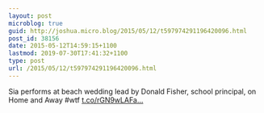 ```yaml
---
layout: post
microblog: true
guid: http://joshua.micro.blog/2015/05/12/t597974291196420096.html
post_id: 38156
date: 2015-05-12T14:59:15+1100
lastmod: 2019-07-30T17:41:32+1100
type: post
url: /2015/05/12/t597974291196420096.html
---
```

Sia performs at beach wedding lead by Donald Fisher, school principal, on Home and Away #wtf [t.co/rGN9wLAFa...](http://t.co/rGN9wLAFaC)
